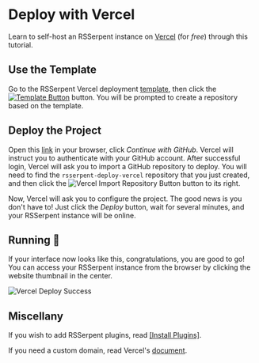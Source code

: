 # Deploy with Vercel

Learn to self-host an RSSerpent instance on [Vercel](https://vercel.com) (for *free*) through this tutorial.

## Use the Template

Go to the RSSerpent Vercel deployment [template](https://github.com/RSSerpent-Rev/RSSerpent-deploy-vercel), then click the [![Template Button](https://cdn.jsdelivr.net/gh/rsserpent/asset@latest/template-button.png)](https://github.com/RSSerpent-Rev/RSSerpent-deploy-vercel/generate) button. You will be prompted to create a repository based on the template.

## Deploy the Project

Open this [link](https://vercel.com/new) in your browser, click *Continue with GitHub*. Vercel will instruct you to authenticate with your GitHub account. After successful login, Vercel will ask you to import a GitHub repository to deploy. You will need to find the `rsserpent-deploy-vercel` repository that you just created, and then click the ![Vercel Import Repository Button](https://cdn.jsdelivr.net/gh/rsserpent/asset@latest/vercel-import-repo-button.png) button to its right.

Now, Vercel will ask you to configure the project. The good news is you don't have to! Just click the *Deploy* button, wait for several minutes, and your RSSerpent instance will be online.

## Running 🎉

If your interface now looks like this, congratulations, you are good to go! You can access your RSSerpent instance from the browser by clicking the website thumbnail in the center.

![Vercel Deploy Success](https://cdn.jsdelivr.net/gh/rsserpent/asset@latest/vercel-deploy-success.png)

## Miscellany

If you wish to add RSSerpent plugins, read [[Install Plugins]](plugin.md).

If you need a custom domain, read Vercel's [document](https://vercel.com/docs/concepts/projects/custom-domains).
